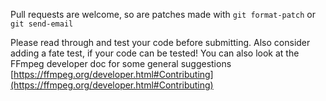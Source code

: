 Pull requests are welcome, so are patches made with `git format-patch` or `git send-email`

Please read through and test your code before submitting.
Also consider adding a fate test, if your code can be tested!
You can also look at the FFmpeg developer doc for some general suggestions [https://ffmpeg.org/developer.html#Contributing](https://ffmpeg.org/developer.html#Contributing)

